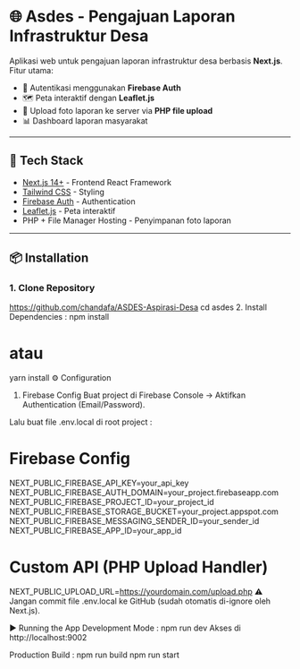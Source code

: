# 🌐 Asdes - Pengajuan Laporan Infrastruktur Desa

Aplikasi web untuk pengajuan laporan infrastruktur desa berbasis **Next.js**.  
Fitur utama:
- 🔐 Autentikasi menggunakan **Firebase Auth**
- 🗺️ Peta interaktif dengan **Leaflet.js**
- 📸 Upload foto laporan ke server via **PHP file upload**
- 📊 Dashboard laporan masyarakat

---

## 🚀 Tech Stack

- [Next.js 14+](https://nextjs.org/) - Frontend React Framework
- [Tailwind CSS](https://tailwindcss.com/) - Styling
- [Firebase Auth](https://firebase.google.com/docs/auth) - Authentication
- [Leaflet.js](https://leafletjs.com/) - Peta interaktif
- PHP + File Manager Hosting - Penyimpanan foto laporan

---

## 📦 Installation

### 1. Clone Repository
https://github.com/chandafa/ASDES-Aspirasi-Desa
cd asdes
2. Install Dependencies :
npm install
# atau
yarn install
⚙️ Configuration
1. Firebase Config
Buat project di Firebase Console → Aktifkan Authentication (Email/Password).

Lalu buat file .env.local di root project :
# Firebase Config
NEXT_PUBLIC_FIREBASE_API_KEY=your_api_key
NEXT_PUBLIC_FIREBASE_AUTH_DOMAIN=your_project.firebaseapp.com
NEXT_PUBLIC_FIREBASE_PROJECT_ID=your_project_id
NEXT_PUBLIC_FIREBASE_STORAGE_BUCKET=your_project.appspot.com
NEXT_PUBLIC_FIREBASE_MESSAGING_SENDER_ID=your_sender_id
NEXT_PUBLIC_FIREBASE_APP_ID=your_app_id

# Custom API (PHP Upload Handler)
NEXT_PUBLIC_UPLOAD_URL=https://yourdomain.com/upload.php
⚠️ Jangan commit file .env.local ke GitHub (sudah otomatis di-ignore oleh Next.js).

▶️ Running the App
Development Mode :
npm run dev
Akses di http://localhost:9002

Production Build :
npm run build
npm run start